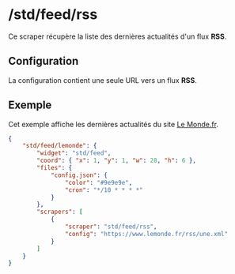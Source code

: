 # /std/feed/rss

Ce scraper récupère la liste des dernières actualités d'un flux **RSS**.

## Configuration

La configuration contient une seule URL vers un flux **RSS**.

## Exemple

Cet exemple affiche les dernières actualités du site
[Le Monde.fr](//www.lemonde.fr/).

```JSON
{
    "std/feed/lemonde": {
        "widget": "std/feed",
        "coord": { "x": 1, "y": 1, "w": 28, "h": 6 },
        "files": {
            "config.json": {
                "color": "#9e9e9e",
                "cron": "*/10 * * * *"
            }
        },
        "scrapers": [
            {
                "scraper": "std/feed/rss",
                "config": "https://www.lemonde.fr/rss/une.xml"
            }
        ]
    }
}
```
